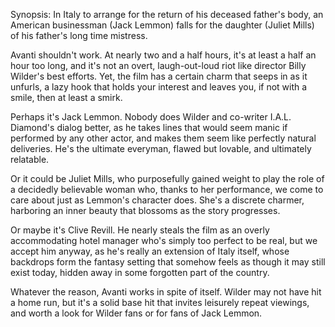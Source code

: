 Synopsis: In Italy to arrange for the return of his deceased father's body, an American businessman (Jack Lemmon) falls for the daughter (Juliet Mills) of his father's long time mistress.

Avanti shouldn't work. At nearly two and a half hours, it's at least a half an hour too long, and it's not an overt, laugh-out-loud riot like director Billy Wilder's best efforts. Yet, the film has a certain charm that seeps in as it unfurls, a lazy hook that holds your interest and leaves you, if not with a smile, then at least a smirk.

Perhaps it's Jack Lemmon. Nobody does Wilder and co-writer I.A.L. Diamond's dialog better, as he takes lines that would seem manic if performed by any other actor, and makes them seem like perfectly natural deliveries. He's the ultimate everyman, flawed but lovable, and ultimately relatable. 

Or it could be Juliet Mills, who purposefully gained weight to play the role of a decidedly believable woman who, thanks to her performance, we come to care about just as Lemmon's character does. She's a discrete charmer, harboring an inner beauty that blossoms as the story progresses.

Or maybe it's Clive Revill. He nearly steals the film as an overly accommodating hotel manager who's simply too perfect to be real, but we accept him anyway, as he's really an extension of Italy itself, whose backdrops form the fantasy setting that somehow feels as though it may still exist today, hidden away in some forgotten part of the country.

Whatever the reason, Avanti works in spite of itself. Wilder may not have hit a home run, but it's a solid base hit that invites leisurely repeat viewings, and worth a look for Wilder fans or for fans of Jack Lemmon.


